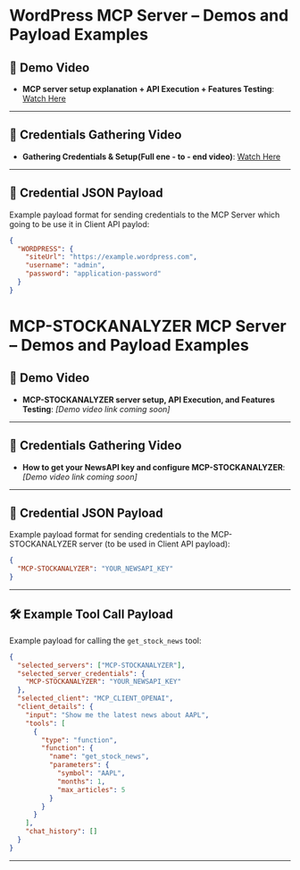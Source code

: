 # WordPress MCP Server – Demos and Payload Examples

## 🎥 Demo Video
- **MCP server setup explanation + API Execution + Features Testing**: [Watch Here](https://your-demo-video-link.com)

---

## 🎥 Credentials Gathering Video
- **Gathering Credentials & Setup(Full ene - to - end video)**: [Watch Here](https://your-demo-video-link.com)

---

## 🔐 Credential JSON Payload
Example payload format for sending credentials to the MCP Server which going to be use it in Client API paylod:
```json
{
  "WORDPRESS": {
    "siteUrl": "https://example.wordpress.com",
    "username": "admin",
    "password": "application-password"
  }
}

```

# MCP-STOCKANALYZER MCP Server – Demos and Payload Examples

## 🎥 Demo Video
- **MCP-STOCKANALYZER server setup, API Execution, and Features Testing**: _[Demo video link coming soon]_ 

---

## 🎥 Credentials Gathering Video
- **How to get your NewsAPI key and configure MCP-STOCKANALYZER**: _[Demo video link coming soon]_

---

## 🔐 Credential JSON Payload
Example payload format for sending credentials to the MCP-STOCKANALYZER server (to be used in Client API payload):
```json
{
  "MCP-STOCKANALYZER": "YOUR_NEWSAPI_KEY"
}
```

---

## 🛠️ Example Tool Call Payload
Example payload for calling the `get_stock_news` tool:
```json
{
  "selected_servers": ["MCP-STOCKANALYZER"],
  "selected_server_credentials": {
    "MCP-STOCKANALYZER": "YOUR_NEWSAPI_KEY"
  },
  "selected_client": "MCP_CLIENT_OPENAI",
  "client_details": {
    "input": "Show me the latest news about AAPL",
    "tools": [
      {
        "type": "function",
        "function": {
          "name": "get_stock_news",
          "parameters": {
            "symbol": "AAPL",
            "months": 1,
            "max_articles": 5
          }
        }
      }
    ],
    "chat_history": []
  }
}
```

---